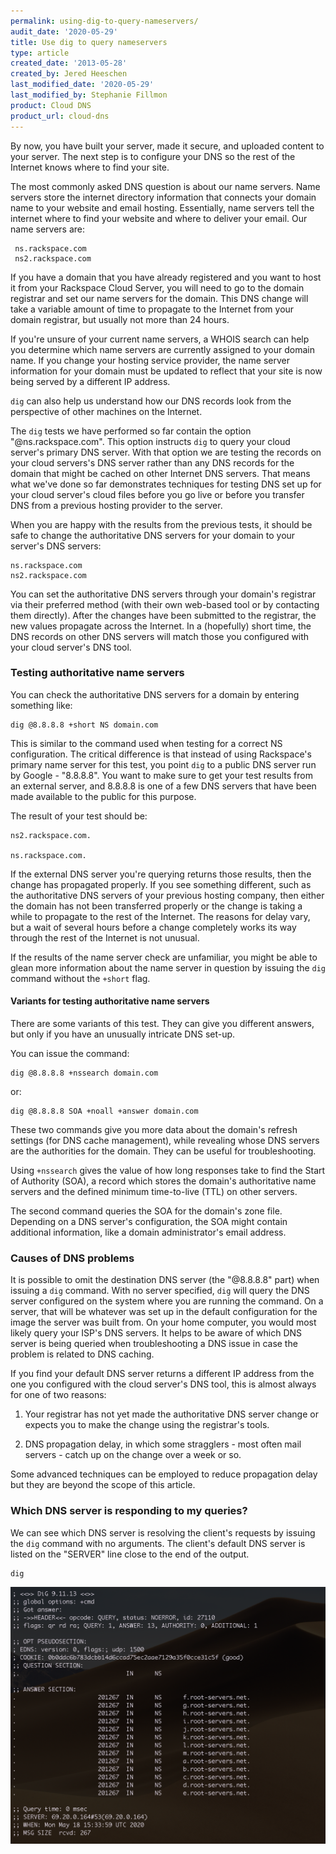 ```yaml
---
permalink: using-dig-to-query-nameservers/
audit_date: '2020-05-29'
title: Use dig to query nameservers
type: article
created_date: '2013-05-28'
created_by: Jered Heeschen
last_modified_date: '2020-05-29'
last_modified_by: Stephanie Fillmon
product: Cloud DNS
product_url: cloud-dns
---
```


By now, you have built your server, made it secure, and uploaded content
to your server. The next step is to configure your DNS so the rest of the Internet knows where to find your site.

The most commonly asked DNS question is about our name servers. Name
servers store the internet directory information that connects your
domain name to your website and email hosting. Essentially, name servers
tell the internet where to find your website and where to deliver your
email. Our name servers are:

	 ns.rackspace.com
	 ns2.rackspace.com

If you have a domain that you have already registered and you want to
host it from your Rackspace Cloud Server, you will need to go to the
domain registrar and set our name servers for the domain. This DNS
change will take a variable amount of time to propagate to the Internet
from your domain registrar, but usually not more than 24 hours.

If you're unsure of your current name servers, a WHOIS search can help
you determine which name servers are currently assigned to your domain
name. If you change your hosting service provider, the name server
information for your domain must be updated to reflect that your site is
now being served by a different IP address.

`dig` can also help us understand how our DNS records look from the
perspective of other machines on the Internet.

The `dig` tests we have performed so far contain the option
"@ns.rackspace.com". This option instructs `dig` to query your cloud
server's primary DNS server. With that option we are testing the records
on your cloud servers's DNS server rather than any DNS records for the
domain that might be cached on other Internet DNS servers. That means
what we've done so far demonstrates techniques for testing DNS set up
for your cloud server's cloud files before you go live or before you
transfer DNS from a previous hosting provider to the server.

When you are happy with the results from the previous tests, it should
be safe to change the authoritative DNS servers for your domain to your
server's DNS servers:

    ns.rackspace.com
    ns2.rackspace.com

You can set the authoritative DNS servers through your domain's
registrar via their preferred method (with their own web-based tool or
by contacting them directly). After the changes have been submitted to
the registrar, the new values propagate across the Internet. In a
(hopefully) short time, the DNS records on other DNS servers will match
those you configured with your cloud server's DNS tool.

### Testing authoritative name servers

You can check the authoritative DNS servers for a domain by entering
something like:

    dig @8.8.8.8 +short NS domain.com

This is similar to the command used when testing for a correct NS configuration. The critical difference is that instead of using Rackspace's primary name server for this test, you point `dig` to a public DNS server run by Google - "8.8.8.8". You want to make sure to get your test results from an external server, and 8.8.8.8 is one of a few DNS servers that have been made available to the
public for this purpose.

The result of your test should be:

    ns2.rackspace.com.

    ns.rackspace.com.

If the external DNS server you're querying returns those results, then the change has propagated properly. If you see something different, such as the authoritative DNS servers of your previous
hosting company, then either the domain has not been transferred properly or the change is taking a while to propagate to the rest of the Internet. The reasons for delay vary, but a wait of several hours before a change completely works its way through the rest of the Internet is
not unusual.

If the results of the name server check are
unfamiliar, you might be able to glean more information about the
name server in question by issuing the `dig` command without the `+short`
flag.

#### Variants for testing authoritative name servers

There are some variants of this test. They can give you different
answers, but only if you have an unusually intricate DNS set-up.

You can issue the command:

    dig @8.8.8.8 +nssearch domain.com

or:

    dig @8.8.8.8 SOA +noall +answer domain.com

These two commands give you more data about the domain's refresh
settings (for DNS cache management), while revealing whose DNS servers
are the authorities for the domain. They can be useful for
troubleshooting.

Using `+nssearch` gives the value of how long responses take to find
the Start of Authority (SOA), a record which stores the domain's
authoritative name servers and the defined minimum time-to-live (TTL)
on other servers.

The second command queries the SOA for the domain's zone file. Depending on a DNS server's
configuration, the SOA might contain additional information, like a domain
administrator's email address.

### Causes of DNS problems

It is possible to omit the destination DNS server (the "@8.8.8.8" part)
when issuing a `dig` command. With no server specified, `dig` will query the
DNS server configured on the system where you are running the command.
On a server, that will be whatever was set up in the default
configuration for the image the server was built from. On your home
computer, you would most likely query your ISP's DNS servers. It helps
to be aware of which DNS server is being queried when troubleshooting a
DNS issue in case the problem is related to DNS caching.

If you find your default DNS server returns a different IP address from
the one you configured with the cloud server's DNS tool, this is almost
always for one of two reasons:

1. Your registrar has not yet made the authoritative DNS server change or expects you to make the change using the registrar's tools.

2. DNS propagation delay, in which some stragglers - most often mail servers - catch up on the change over a week or so.

Some advanced techniques can be employed to reduce propagation delay but
they are beyond the scope of this article.

### Which DNS server is responding to my queries?

We can see which DNS server is resolving the client's requests by
issuing the `dig` command with no arguments. The client's default DNS
server is listed on the "SERVER" line close to the end of the output.

    dig

<img src="dig-response-no-query.png" />
